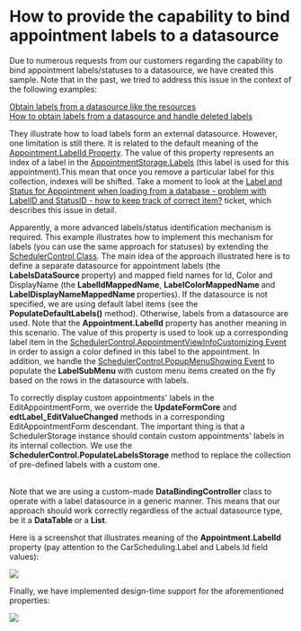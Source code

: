 # How to provide the capability to bind appointment labels to a datasource


<p>Due to numerous requests from our customers regarding the capability to bind appointment labels/statuses to a datasource, we have created this sample. Note that in the past, we tried to address this issue in the context of the following examples:</p><p><a href="https://www.devexpress.com/Support/Center/p/E2028">Obtain labels from a datasource like the resources</a><br />
<a href="https://www.devexpress.com/Support/Center/p/E2087">How to obtain labels from a datasource and handle deleted labels</a></p><p>They illustrate how to load labels form an external datasource. However, one limitation is still there. It is related to the default meaning of the <a href="http://documentation.devexpress.com/#CoreLibraries/DevExpressXtraSchedulerAppointment_LabelIdtopic"><u>Appointment.LabelId Property</u></a>. The value of this property represents an index of a label in the <a href="http://documentation.devexpress.com/#WindowsForms/DevExpressXtraSchedulerAppointmentStorage_Labelstopic"><u>AppointmentStorage.Labels</u></a> (this label is used for this appointment).This mean that once you remove a particular label for this collection, indexes will be shifted. Take a moment to look at the <a href="https://www.devexpress.com/Support/Center/p/Q413689">Label and Status for Appointment when loading from a database - problem with LabelID and StatusID - how to keep track of correct item?</a> ticket, which describes this issue in detail.</p><p>Apparently, a more advanced labels/status identification mechanism is required. This example illustrates how to implement this mechanism for labels (you can use the same approach for statuses) by extending the <a href="http://documentation.devexpress.com/#WindowsForms/clsDevExpressXtraSchedulerSchedulerControltopic"><u>SchedulerControl Class</u></a>. The main idea of the approach illustrated here is to define a separate datasource for appointment labels (the <strong>LabelsDataSource </strong>property) and mapped field names for Id, Color and DisplayName (the <strong>LabelIdMappedName</strong>, <strong>LabelColorMappedName </strong>and <strong>LabelDisplayNameMappedName </strong>properties). If the datasource is not specified, we are using default label items (see the <strong>PopulateDefaultLabels()</strong> method). Otherwise, labels from a datasource are used. Note that the <strong>Appointment.LabelId</strong> property has another meaning in this scenario. The value of this property is used to look up a corresponding label item in the <a href="http://documentation.devexpress.com/#WindowsForms/DevExpressXtraSchedulerSchedulerControl_AppointmentViewInfoCustomizingtopic"><u>SchedulerControl.AppointmentViewInfoCustomizing Event</u></a> in order to assign a color defined in this label to the appointment. In addition, we handle the <a href="http://documentation.devexpress.com/#WindowsForms/DevExpressXtraSchedulerSchedulerControl_PopupMenuShowingtopic"><u>SchedulerControl.PopupMenuShowing Event</u></a> to populate the <strong>LabelSubMenu </strong>with custom menu items created on the fly based on the rows in the datasource with labels.</p><p>To correctly display custom appointments' labels in the EditAppointmentForm, we override the <strong>UpdateFormCore</strong> and <strong>edtLabel_EditValueChanged</strong> methods in a corresponding EditAppointmentForm descendant. The important thing is that a SchedulerStorage instance should contain custom appointments' labels in its internal collection. We use the <strong>SchedulerControl.PopulateLabelsStorage</strong> method to replace the collection of pre-defined labels with a custom one.</p><p><br />
Note that we are using a custom-made <strong>DataBindingController </strong>class to operate with a label datasource in a generic manner. This means that our approach should work correctly regardless of the actual datasource type, be it a <strong>DataTable </strong>or a <strong>List<T></strong>.</p><p>Here is a screenshot that illustrates meaning of the <strong>Appointment.LabelId</strong> property (pay attention to the CarScheduling.Label and Labels.Id field values):</p><p><img src="https://raw.githubusercontent.com/DevExpress-Examples/how-to-provide-the-capability-to-bind-appointment-labels-to-a-datasource-e4176/14.2.3+/media/cb5f7a6b-67ff-4c91-ae66-46e0170e827d.png"></p><p>Finally, we have implemented design-time support for the aforementioned properties:</p><p><img src="https://raw.githubusercontent.com/DevExpress-Examples/how-to-provide-the-capability-to-bind-appointment-labels-to-a-datasource-e4176/14.2.3+/media/1bfdbce8-4b12-4e40-b065-f14441247c61.png"></p>

<br/>


